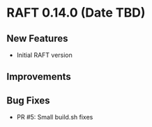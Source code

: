 # RAFT 0.14.0 (Date TBD)


## New Features
- Initial RAFT version

## Improvements


## Bug Fixes
- PR #5: Small build.sh fixes
